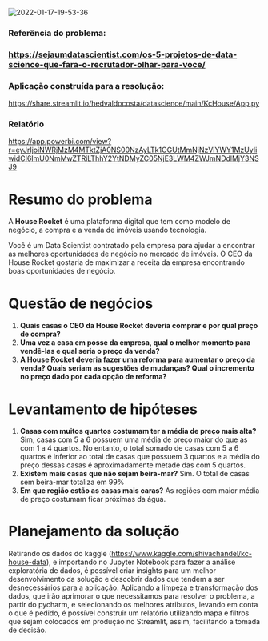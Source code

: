 ![2022-01-17-19-53-36](https://user-images.githubusercontent.com/67663958/149845434-135dc4b3-46e2-4c44-a361-4ff156c6b73a.gif)


### Referência do problema: 

### https://sejaumdatascientist.com/os-5-projetos-de-data-science-que-fara-o-recrutador-olhar-para-voce/

### Aplicação construída para a resolução:

https://share.streamlit.io/hedvaldocosta/datascience/main/KcHouse/App.py

### Relatório 
https://app.powerbi.com/view?r=eyJrIjoiNWRjMzM4MTktZjA0NS00NzAyLTk1OGUtMmNjNzVlYWY1MzUyIiwidCI6ImU0NmMwZTRiLThhY2YtNDMyZC05NjE3LWM4ZWJmNDdlMjY3NSJ9



# Resumo do problema

A **House Rocket** é uma plataforma digital que tem como modelo de negócio, a compra e a venda de imóveis usando tecnologia.

Você é um Data Scientist contratado pela empresa para ajudar a encontrar as melhores oportunidades de negócio no mercado de imóveis. O CEO da House Rocket gostaria de maximizar a receita da empresa encontrando boas oportunidades de negócio.



# Questão de negócios

1. **Quais casas o CEO da House Rocket deveria comprar e por qual preço de compra?**
2. **Uma vez a casa em posse da empresa, qual o melhor momento para vendê-las e qual seria o preço da venda?**
3. **A House Rocket deveria fazer uma reforma para aumentar o preço da venda? Quais seriam as sugestões de mudanças? Qual o incremento no preço dado por cada opção de reforma?**



# Levantamento de hipóteses

1. **Casas com muitos quartos costumam ter a média de preço mais alta?** Sim, casas com 5 a 6 possuem uma média de preço maior do que as com 1 a 4 quartos. No entanto, o total somado de casas com 5 a 6 quartos é inferior ao total de casas que possuem 3 quartos e a média do preço dessas casas é aproximadamente metade das com 5 quartos.
2. **Existem mais casas que não sejam beira-mar?** Sim. O total de casas sem beira-mar totaliza em 99%
3. **Em que região estão as casas mais caras?** As regiões com maior média de preço costumam ficar próximas da água.



# Planejamento da solução

Retirando os dados do kaggle (https://www.kaggle.com/shivachandel/kc-house-data), e importando no Jupyter Notebook para fazer a análise exploratória de dados, é possível criar insights para um melhor desenvolvimento da solução e descobrir dados que tendem a ser desnecessários para a aplicação. Aplicando a limpeza e transformação dos dados, que irão aprimorar o que necessitamos para resolver o problema, a partir do pycharm, e selecionando os melhores atributos, levando em conta o que é pedido, é possível construir um relatório utilizando mapa e filtros que sejam colocados em produção no Streamlit, assim, facilitando a tomada de decisão.
